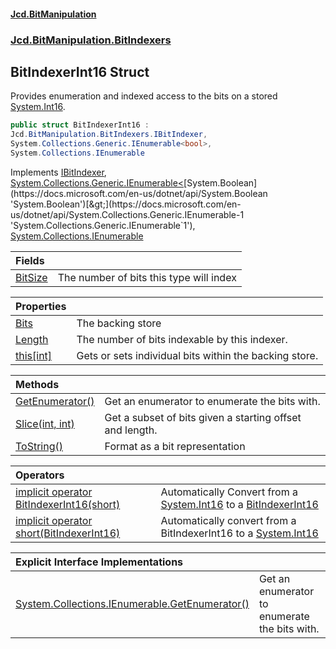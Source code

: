#### [Jcd.BitManipulation](index.md 'index')
### [Jcd.BitManipulation.BitIndexers](Jcd.BitManipulation.BitIndexers.md 'Jcd.BitManipulation.BitIndexers')

## BitIndexerInt16 Struct

Provides enumeration and indexed access to the bits on a
stored [System.Int16](https://docs.microsoft.com/en-us/dotnet/api/System.Int16 'System.Int16').

```csharp
public struct BitIndexerInt16 :
Jcd.BitManipulation.BitIndexers.IBitIndexer,
System.Collections.Generic.IEnumerable<bool>,
System.Collections.IEnumerable
```

Implements [IBitIndexer](Jcd.BitManipulation.BitIndexers.IBitIndexer.md 'Jcd.BitManipulation.BitIndexers.IBitIndexer'), [System.Collections.Generic.IEnumerable&lt;](https://docs.microsoft.com/en-us/dotnet/api/System.Collections.Generic.IEnumerable-1 'System.Collections.Generic.IEnumerable`1')[System.Boolean](https://docs.microsoft.com/en-us/dotnet/api/System.Boolean 'System.Boolean')[&gt;](https://docs.microsoft.com/en-us/dotnet/api/System.Collections.Generic.IEnumerable-1 'System.Collections.Generic.IEnumerable`1'), [System.Collections.IEnumerable](https://docs.microsoft.com/en-us/dotnet/api/System.Collections.IEnumerable 'System.Collections.IEnumerable')

| Fields | |
| :--- | :--- |
| [BitSize](Jcd.BitManipulation.BitIndexers.BitIndexerInt16.BitSize.md 'Jcd.BitManipulation.BitIndexers.BitIndexerInt16.BitSize') | The number of bits this type will index |

| Properties                                                                                                                            |                                                        |
|:--------------------------------------------------------------------------------------------------------------------------------------|:-------------------------------------------------------|
| [Bits](Jcd.BitManipulation.BitIndexers.BitIndexerInt16.Bits.md 'Jcd.BitManipulation.BitIndexers.BitIndexerInt16.Bits')                | The backing store                                      |
| [Length](Jcd.BitManipulation.BitIndexers.BitIndexerInt16.Length.md 'Jcd.BitManipulation.BitIndexers.BitIndexerInt16.Length')          | The number of bits indexable by this indexer.          |
| [this[int]](Jcd.BitManipulation.BitIndexers.BitIndexerInt16.this[int].md 'Jcd.BitManipulation.BitIndexers.BitIndexerInt16.this[int]') | Gets or sets individual bits within the backing store. |

| Methods | |
| :--- | :--- |
| [GetEnumerator()](Jcd.BitManipulation.BitIndexers.BitIndexerInt16.GetEnumerator().md 'Jcd.BitManipulation.BitIndexers.BitIndexerInt16.GetEnumerator()') | Get an enumerator to enumerate the bits with. |
| [Slice(int, int)](Jcd.BitManipulation.BitIndexers.BitIndexerInt16.Slice(int,int).md 'Jcd.BitManipulation.BitIndexers.BitIndexerInt16.Slice(int, int)') | Get a subset of bits given a starting offset and length. |
| [ToString()](Jcd.BitManipulation.BitIndexers.BitIndexerInt16.ToString().md 'Jcd.BitManipulation.BitIndexers.BitIndexerInt16.ToString()') | Format as a bit representation |

| Operators                                                                                                                                                                                                                                                                             |                                                                                                                                                                                                                                                   |
|:--------------------------------------------------------------------------------------------------------------------------------------------------------------------------------------------------------------------------------------------------------------------------------------|:--------------------------------------------------------------------------------------------------------------------------------------------------------------------------------------------------------------------------------------------------|
| [implicit operator BitIndexerInt16(short)](Jcd.BitManipulation.BitIndexers.BitIndexerInt16.op_ImplicitJcd.BitManipulation.BitIndexers.BitIndexerInt16(short).md 'Jcd.BitManipulation.BitIndexers.BitIndexerInt16.op_Implicit Jcd.BitManipulation.BitIndexers.BitIndexerInt16(short)') | Automatically Convert from a [System.Int16](https://docs.microsoft.com/en-us/dotnet/api/System.Int16 'System.Int16') to a [BitIndexerInt16](Jcd.BitManipulation.BitIndexers.BitIndexerInt16.md 'Jcd.BitManipulation.BitIndexers.BitIndexerInt16') |
| [implicit operator short(BitIndexerInt16)](Jcd.BitManipulation.BitIndexers.BitIndexerInt16.op_Implicitshort(Jcd.BitManipulation.BitIndexers.BitIndexerInt16).md 'Jcd.BitManipulation.BitIndexers.BitIndexerInt16.op_Implicit short(Jcd.BitManipulation.BitIndexers.BitIndexerInt16)') | Automatically convert from a BitIndexerInt16 to a [System.Int16](https://docs.microsoft.com/en-us/dotnet/api/System.Int16 'System.Int16')                                                                                                         |

| Explicit Interface Implementations | |
| :--- | :--- |
| [System.Collections.IEnumerable.GetEnumerator()](Jcd.BitManipulation.BitIndexers.BitIndexerInt16.System.Collections.IEnumerable.GetEnumerator().md 'Jcd.BitManipulation.BitIndexers.BitIndexerInt16.System.Collections.IEnumerable.GetEnumerator()') | Get an enumerator to enumerate the bits with. |

